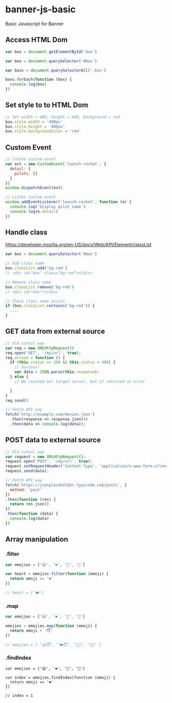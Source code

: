 # banner-js-basic
Basic Javascript for Banner

## Access HTML Dom
```Javascript
var box = document.getElementById('box')

var box = document.querySelector('#box')

var boxs = document.querySelectorAll('.box')

boxs.forEach(function (box) {
  console.log(box)
})
```

## Set style to to HTML Dom
```Javascript
// Set width = 400, height = 400, background = red
box.style.width = '400px'
box.style.height = '400px'
box.style.backgroundColor = 'red'
```

## Custom Event
```Javascript
// Create custom event
var evt = new CustomEvent('launch-rocket', {
  detail: {
    pilots: []
  }
})
window.dispatchEvent(evt)

// Listen custom event
window.addEventListener('launch-rocket', function (e) {
  console.log('Display pilot name')
  console.log(e.detail)
})
```

## Handle class
https://developer.mozilla.org/en-US/docs/Web/API/Element/classList
```Javascript
var box = document.querySelector('#box')

// Add class name
box.classList.add('bg-red')
// <div id="box" class="bg-red"></div>

// Remove class name
box.classList.remove('bg-red')
// <div id="box"></div>

// Check class name exists
if (box.classList.contains('bg-red')) {
  ....
}
```

## GET data from external source
```Javascript
// Old school way
var req = new XMLHttpRequest()
req.open('GET', '/my/url', true);
req.onload = function () {
  if (this.status >= 200 && this.status < 400) {
    // Success!
    var data = JSON.parse(this.response);
  } else {
    // We reached our target server, but it returned an error

  }
}
req.send()

// Fetch API way
fetch('http://example.com/movies.json')
  .then(response => response.json())
  .then(data => console.log(data));
```

## POST data to external source
```Javascript
// Old school way
var request = new XMLHttpRequest();
request.open('POST', '/my/url', true);
request.setRequestHeader('Content-Type', 'application/x-www-form-urlencoded; charset=UTF-8');
request.send(data);

// Fetch API way
fetch('https://jsonplaceholder.typicode.com/posts', {
  method: 'post'
})
.then(function (res) {
  return res.json()
})
.then(function (data) {
  console.log(data)
})
```

## Array manipulation
### .filter
```Javascript
var emojies = ['😃', '❤️', '🍿', '🚸']

var heart = emojies.filter(function (emoji) {
  return emoji == '❤️'
})

// heart = ['❤️']

```
### .map
```Javascript
var emojies = ['😃', '❤️', '🍿', '🚸']

emojies = emojies.map(function (emoji) {
  return emoji + '😇'
})

// emojies = [ "😃😇", "❤️😇", "🍿😇", "🚸😇" ]

```
### .findIndex
```
var emojies = ['😃', '❤️', '🍿', '🚸']

var index = emojies.findIndex(function (emoji) {
  return emoji == '❤️'
})

// index = 1
```
